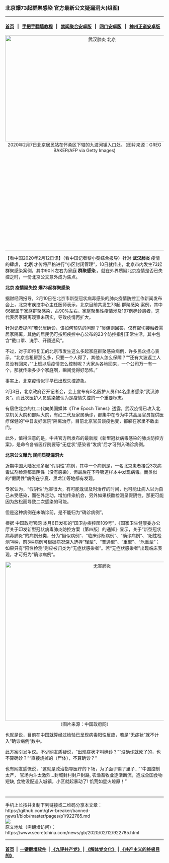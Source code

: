 ### 北京爆73起群聚感染 官方最新公文疑漏洞大(组图)
------------------------

#### [首页](https://github.com/gfw-breaker/banned-news1/blob/master/README.md) &nbsp;&nbsp;|&nbsp;&nbsp; [手把手翻墙教程](https://github.com/gfw-breaker/guides/wiki) &nbsp;&nbsp;|&nbsp;&nbsp; [禁闻聚合安卓版](https://github.com/gfw-breaker/bn-android) &nbsp;&nbsp;|&nbsp;&nbsp; [网门安卓版](https://github.com/oGate2/oGate) &nbsp;&nbsp;|&nbsp;&nbsp; [神州正道安卓版](https://github.com/SzzdOgate/update) 



<div class="article_right" style="fone-color:#000">
 <p style="text-align: center;">
  <img alt="武汉肺炎 北京" src="https://img3.secretchina.com/pic/2020/2-12/p2625611a525357918-ss.jpg" style="height:337px; width:600px"/>
  <br>
   2020年2月7日北京居民站在怀柔区下辖的九渡河镇入口处。（图片来源：GREG BAKER/AFP via Getty Images)
   <span id="hideid" name="hideid" style="color:red;display:none;">
    <span href="https://www.secretchina.com">
    </span>
   </span>
  </br>
 </p>
 <div id="txt-mid1-t21-2017">
  <ins class="adsbygoogle" data-ad-client="ca-pub-1276641434651360" data-ad-slot="2451032099" style="display:inline-block;width:336px;height:280px">
  </ins>
  

---


  </div>
 </div>
 <p>
  【看中国2020年2月12日讯】（看中国记者黎小葵综合报导）针对
  <strong>
   <span href="https://www.secretchina.com/news/gb/tag/武汉肺炎" target="_blank">
    武汉肺炎
   </span>
  </strong>
  疫情的肆虐，
  <strong>
   北京
  </strong>
  才传将严格进行“小区封闭管理”，10日就传出，北京市内发生73起群聚感染案例，其中90%左右为家庭
  <strong>
   群聚感染
  </strong>
  。就在外界质疑北京疫情是否已失控之时，一份北京公文意外成为焦点。
  <span id="hideid" name="hideid" style="color:red;display:none;">
   <span href="https://www.secretchina.com">
   </span>
  </span>
 </p>
 <p>
  <strong>
   <span href="https://www.secretchina.com/news/gb/tag/北京" target="_blank">
    北京
   </span>
   疫情疑失控 爆73起群聚感染
  </strong>
 </p>
 <p>
  据财经网报导，2月10日在北京市新型冠状病毒感染的肺炎疫情防控工作新闻发布会上，北京市疾控中心主任医师表示，北京目前共发生73起
  <span href="https://www.secretchina.com/news/gb/tag/群聚感染" target="_blank">
   群聚感染
  </span>
  案例，其中66起属于家庭群聚感染，占90%左右。家庭聚集性疫情涉及197例确诊患者，这代表居家隔离观察未落实，导致疫情再扩大。
 </p>
 <p>
  针对记者提问“若邻居确诊，该如何预防的问题？”吴疆则回答，仅有密切接触者需居家隔离，其他的居民仍可按照疾控中心公布的23个防控指引正常生活，其中包含“戴口罩、洗手、开窗通风”。
 </p>
 <p>
  不过，对于即将复工的北京市发生这么多起家庭群聚感染病例，许多民众担心表示，“北京合租房那么多，只要一个人得了，其他人怎么保障？”“还有大波返工人员没有回来，”“上班以后疫情怎么控制呢？大家从各地回来，一个公司万一有一个，那就传染多少个家庭啊，瞬间觉得好恐怖。”
 </p>
 <p>
  事实上，北京疫情似乎早已出现失控迹象。
 </p>
 <p>
  2月3日，北京政府召开记者会，会上宣布有5名医护人员和4名患者感染“武汉肺炎”。而此次医护人员感染被认为是疫情失控的一个重要标志。
 </p>
 <p>
  有居住北京的红二代向美国媒体《The Epoch Times》透露，武汉疫情已攻入北京机关大院和部队大院，有红二代及家属确诊，都集中在专为中共高层官员提供医疗保健的“中日友好医院”隔离治疗。目前北京官员谈疫色变，都躲在家里不敢出门。
 </p>
 <p>
  此外，值得注意的是，中共官方所发布的最新版《新型冠状病毒感染的肺炎防控方案》，是命令各省医疗院要等“无症状”感染者“发病”后才可列入确诊病例。
 </p>
 <p>
  <strong>
   北京公文曝光 民间质疑漏洞大
  </strong>
 </p>
 <p>
  近期中国大陆发现多起“假阴性”病例，其中一个病例是，一名北京患者接受3次病毒试剂检测都呈阴性（没有感染），但最后在下呼吸道样本中发现病毒。而类似的“假阴性”病例在宁夏、黑龙江等地都有发现。
 </p>
 <p>
  专家认为，“假阴性”危害很大，有可能耽误及时治疗的时间，也可能让病人以为自己未受感染，而在外走动，增加传染机会，另外如果核酸检测呈假阴性，那更可能因为放松而导致二次感染的可能。
 </p>
 <p>
  但是这种病例在未确诊前，是不能归为“确诊病例”。
 </p>
 <p>
  根据
  <span href="http://www.gov.cn/zhengce/zhengceku/2020-02/07/content_5475813.htm" target="_blank">
   中国政府官网
  </span>
  本月6日发布的“国卫办疾控函109号”，《国家卫生健康委办公厅关于印发新型冠状病毒肺炎防控方案（第四版）的通知》显示，关于“新型冠状病毒肺炎”的病例分类，分为“疑似病例”、“临床诊断病例”、“确诊病例”、“阳性检测”4种，前3种病例可根据病况深入选择“轻型”、“普通型”、“重型”、“危重型”；如果只有“阳性检测”则应被归类为“无症状感染者”。若“无症状感染者”出现临床表现，才可归为“确诊病例”。
 </p>
 <p style="text-align: center;">
  <img alt="无害肺炎" src="https://img3.secretchina.com/pic/2020/2-12/p2625591a104597256-ss.jpg" style="height:505px; width:600px"/>
  <br>
   （图片来源：中国政府网）
  </br>
 </p>
 <p>
  也就是说，目前在中国就算经过检验已呈现病毒阳性反应，若是“无症状”就不计入“确诊病例”数中。
 </p>
 <p>
  此方案引发争议。不少网友质疑说，“出现症状才叫确诊？”“没确诊就死了的，也不算确诊？”“直接烧掉的（尸体），不算确诊？”
 </p>
 <p>
  也有网友感慨说，“这就是政治指导医疗的下场，为了面子输了里子…”“中国控制太严， 官场内斗太激烈...封城封村封户封路, 农渔畜牧业逐渐断流，造成全国食物短缺, 食物没配送入城镇，小区就起暴动了! 饥荒如星火燎原！”
  <center>
   <div>
    <div id="txt-mid2-t22-2017" style="display: block;  max-height: 351px;  overflow: hidden;">
     <div id="SC-21xxx">
     </div>
     <ins class="adsbygoogle" data-ad-client="ca-pub-1276641434651360" data-ad-format="auto" data-ad-slot="4301710469" data-full-width-responsive="true" style="display:block">
     </ins>
    </div>
   </div>
  </center>
  <div style="padding-top:12px;">
  </div>
 </p>
</div>

<hr/>
手机上长按并复制下列链接或二维码分享本文章：<br/>
https://github.com/gfw-breaker/banned-news1/blob/master/pages/p1/922785.md <br/>
<a href='https://github.com/gfw-breaker/banned-news1/blob/master/pages/p1/922785.md'><img src='https://github.com/gfw-breaker/banned-news1/blob/master/pages/p1/922785.md.png'/></a> <br/>
原文地址（需翻墙访问）：https://www.secretchina.com/news/gb/2020/02/12/922785.html


------------------------
#### [首页](https://github.com/gfw-breaker/banned-news1/blob/master/README.md) &nbsp;|&nbsp; [一键翻墙软件](https://github.com/gfw-breaker/nogfw/blob/master/README.md) &nbsp;| [《九评共产党》](https://github.com/gfw-breaker/9ping.md/blob/master/README.md#九评之一评共产党是什么) | [《解体党文化》](https://github.com/gfw-breaker/jtdwh.md/blob/master/README.md) | [《共产主义的终极目的》](https://github.com/gfw-breaker/gczydzjmd.md/blob/master/README.md)


<img src='http://gfw-breaker.win/banned-news/pages/p1/922785.md' width='0px' height='0px'/>